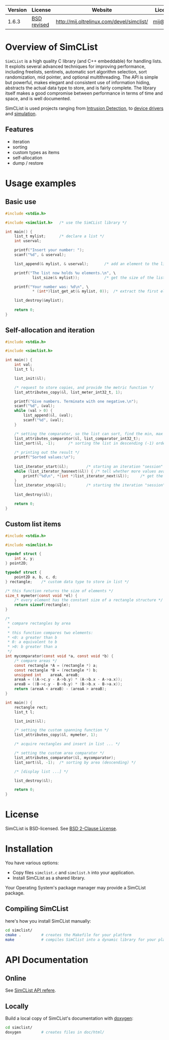 | Version | License | Website | LicenseContact | 
| - | - | - | - |
| 1.6.3 | [BSD revised](http://www.opensource.org/licenses/bsd-license.php) | http://mij.oltrelinux.com/devel/simclist/ | mij@sshguard.net |

# Overview of SimCList

`SimCList` is a high quality C library (and C++ embeddable) for handling lists. It exploits several advanced techniques for improving performance, including freelists, sentinels, automatic sort algorithm selection, sort randomization, mid pointer, and optional multithreading. The API is simple but powerful, makes elegant and consistent use of information hiding, abstracts the actual data type to store, and is fairly complete. The library itself makes a good compromise between performance in terms of time and space, and is well documented.

SimCList is used projects ranging from [Intrusion Detection](https://sshguard.net), to [device drivers](https://opensource.apple.com/source/SmartcardCCID/) and [simulation](https://www.nrel.gov/wind/nwtc/openfast.html).

## Features

- iteration
- sorting
- custom types as items
- self-allocation
- dump / restore

# Usage examples

## Basic use

```C
#include <stdio.h>

#include <simclist.h>   /* use the SimCList library */

int main() {
    list_t mylist;      /* declare a list */
    int userval;

    printf("Insert your number: ");
    scanf("%d", & userval);

    list_append(& mylist, & userval);       /* add an element to the list */

    printf("The list now holds %u elements.\n", \
            list_size(& mylist));           /* get the size of the list */

    printf("Your number was: %d\n", \
            * (int*)list_get_at(& mylist, 0));  /* extract the first element of the list */

    list_destroy(&mylist);
    
    return 0;
}
```

## Self-allocation and iteration

```C
#include <stdio.h>

#include <simclist.h>

int main() {
    int val;
    list_t l;

    list_init(&l);

    /* request to store copies, and provide the metric function */
    list_attributes_copy(&l, list_meter_int32_t, 1);

    printf("Give numbers. Terminate with one negative.\n");
    scanf("%d", &val);
    while (val > 0) {
        list_append(&l, &val);
        scanf("%d", &val);
    } 

    /* setting the comparator, so the list can sort, find the min, max etc */
    list_attributes_comparator(&l, list_comparator_int32_t);
    list_sort(&l, -1);      /* sorting the list in descending (-1) order */
    
    /* printing out the result */
    printf("Sorted values:\n");
    
    list_iterator_start(&l);        /* starting an iteration "session" */
    while (list_iterator_hasnext(&l)) { /* tell whether more values available */
        printf("%d\n", *(int *)list_iterator_next(&l));     /* get the next value */
    }
    list_iterator_stop(&l);         /* starting the iteration "session" */
    
    list_destroy(&l);

    return 0;
}
```

## Custom list items

```C
#include <stdio.h>

#include <simclist.h>

typedef struct {
	int x, y;
} point2D;

typedef struct {
	point2D a, b, c, d;
} rectangle;	/* custom data type to store in list */

/* this function returns the size of elements */
size_t mymeter(const void *el) {
	/* every element has the constant size of a rectangle structure */
	return sizeof(rectangle);
}

/*
 * compare rectangles by area
 * 
 * this function compares two elements:
 * <0: a greater than b
 * 0: a equivalent to b
 * >0: b greater than a
 */
int mycomparator(const void *a, const void *b) {
	/* compare areas */
	const rectangle *A = (rectangle *) a;
	const rectangle *B = (rectangle *) b;
	unsigned int    areaA, areaB;
	areaA = ((A->c.y - A->b.y) * (A->b.x - A->a.x));
	areaB = ((B->c.y - B->b.y) * (B->b.x - B->a.x));
	return (areaA < areaB) - (areaA > areaB);
}

int main() {
	rectangle rect;
	list_t l;

	list_init(&l);

	/* setting the custom spanning function */
	list_attributes_copy(&l, mymeter, 1);

	/* acquire rectangles and insert in list ... */

	/* setting the custom area comparator */
	list_attributes_comparator(&l, mycomparator);
	list_sort(&l, -1);	/* sorting by area (descending) */

	/* [display list ...] */

    list_destroy(&l);

	return 0;
}
```

# License

SimCList is BSD-licensed. See [BSD 2-Clause License](http://www.opensource.org/licenses/bsd-license.php).

# Installation

You have various options:

- Copy files `simclist.c` and `simclist.h` into your application.
- Install SimCList as a shared library.

Your Operating System's package manager may provide a SimCList package.

## Compiling SimCList

here's how you install SimCList manually:

```bash
cd simclist/
cmake .         # creates the Makefile for your platform
make            # compiles SimClist into a dynamic library for your platform
```

# API Documentation

## Online

See [SimCList API refere](http://mij.oltrelinux.com/devel/simclist/apidoc/d3/d68/simclist_8h.html).

## Locally

Build a local copy of SimCList's documentation with [doxygen](https://www.doxygen.nl):

```bash
cd simclist/
doxygen         # creates files in doc/html/
```

